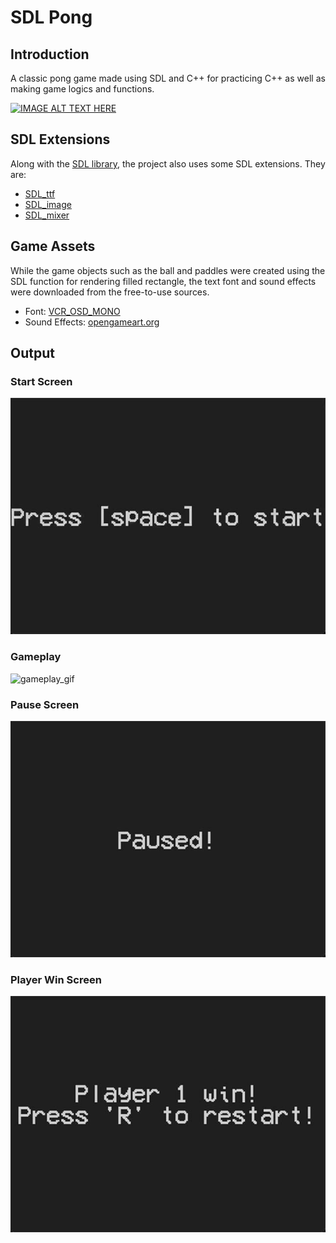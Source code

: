 # SDL Pong

## Introduction

A classic pong game made using SDL and C++ for practicing C++ as well as making game logics and functions.

[![IMAGE ALT TEXT HERE](https://img.youtube.com/watch?v=L_oH9gzMiN0.jpg)](https://youtu.be/L_oH9gzMiN0?si=4OeGCRJUKY_JZ5YV)

## SDL Extensions

Along with the [SDL library](https://github.com/libsdl-org/SDL), the project also uses some SDL extensions. They are:

-   [SDL_ttf](https://github.com/libsdl-org/SDL_ttf)
-   [SDL_image](https://github.com/libsdl-org/SDL_image)
-   [SDL_mixer](https://github.com/libsdl-org/SDL_mixer)

## Game Assets

While the game objects such as the ball and paddles were created using the SDL function for rendering filled rectangle, the text font and sound effects were downloaded from the free-to-use sources.

-   Font: [VCR_OSD_MONO](https://www.dafont.com/vcr-osd-mono.font)
-   Sound Effects: [opengameart.org](https://opengameart.org/content/3-ping-pong-sounds-8-bit-style)

## Output

### Start Screen

![start_screen](./output_screenshots/start_splash.jpg)

### Gameplay

![gameplay_gif](./output_screenshots/gameplay.gif)

### Pause Screen

![pause_screen](./output_screenshots/paused.jpg)

### Player Win Screen

![player_win_screen](./output_screenshots/win.jpg)
